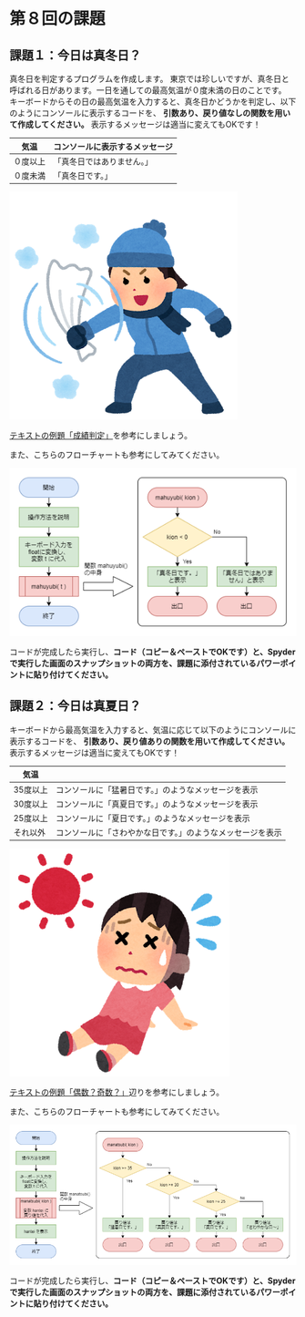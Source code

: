 # 第８回の課題



## 課題１：今日は真冬日？

真冬日を判定するプログラムを作成します。
東京では珍しいですが、真冬日と呼ばれる日があります。一日を通しての最高気温が０度未満の日のことです。
キーボードからその日の最高気温を入力すると、真冬日かどうかを判定し、以下のようにコンソールに表示するコードを、
**引数あり、戻り値なしの関数を用いて作成してください。**
表示するメッセージは適当に変えてもOKです！

| 気温     | コンソールに表示するメッセージ |
| -------- | ------------------------------ |
| ０度以上 | 「真冬日ではありません。」     |
| ０度未満 | 「真冬日です。」               |

![img](assets/image1.png)

[テキストの例題「成績判定」](../kansu/#!index.md#成績判定)を参考にしましょう。

また、こちらのフローチャートも参考にしてみてください。

![img](assets/kadai_fc1.png)

コードが完成したら実行し、**コード（コピー＆ペーストでOKです）と、Spyderで実行した画面のスナップショットの両方を、課題に添付されているパワーポイントに貼り付けてください。**



## 課題２：今日は真夏日？

キーボードから最高気温を入力すると、気温に応じて以下のようにコンソールに表示するコードを、
**引数あり、戻り値ありの関数を用いて作成してください。**
表示するメッセージは適当に変えてもOKです！

| 気温     |                                                            |
| -------- | ---------------------------------------------------------- |
| 35度以上 | コンソールに「猛暑日です。」のようなメッセージを表示       |
| 30度以上 | コンソールに「真夏日です。」のようなメッセージを表示       |
| 25度以上 | コンソールに「夏日です。」のようなメッセージを表示         |
| それ以外 | コンソールに「さわやかな日です。」のようなメッセージを表示 |

![img](assets/image2.png)

[テキストの例題「偶数？奇数？」](../kansu/#!index.md#偶数？奇数？)辺りを参考にしましょう。

また、こちらのフローチャートも参考にしてみてください。

![img](assets/kadai_fc2.png)

コードが完成したら実行し、**コード（コピー＆ペーストでOKです）と、Spyderで実行した画面のスナップショットの両方を、課題に添付されているパワーポイントに貼り付けてください。**
